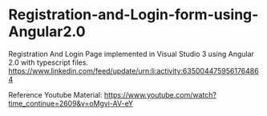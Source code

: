 # Registration-and-Login-form-using-Angular2.0
Registration And Login Page implemented in Visual Studio 3 using Angular 2.0 with typescript files.
https://www.linkedin.com/feed/update/urn:li:activity:6350044759561764864

Reference Youtube Material: https://www.youtube.com/watch?time_continue=2609&v=oMgvi-AV-eY
